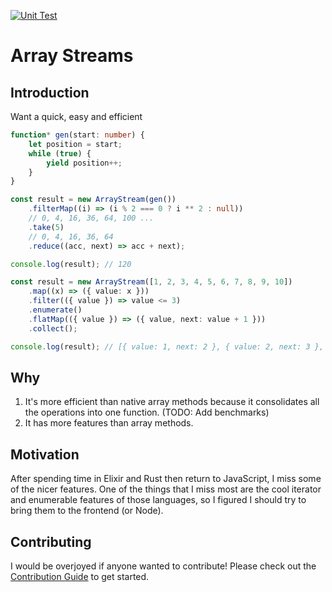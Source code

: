 [![Unit Test](https://github.com/benyakirten/array-stream/actions/workflows/unit_test.yml/badge.svg)](https://github.com/benyakirten/array-stream/actions/workflows/unit_test.yml)

# Array Streams

## Introduction

Want a quick, easy and efficient

```ts
function* gen(start: number) {
    let position = start;
    while (true) {
        yield position++;
    }
}

const result = new ArrayStream(gen())
    .filterMap((i) => (i % 2 === 0 ? i ** 2 : null))
    // 0, 4, 16, 36, 64, 100 ...
    .take(5)
    // 0, 4, 16, 36, 64
    .reduce((acc, next) => acc + next);

console.log(result); // 120
```

```ts
const result = new ArrayStream([1, 2, 3, 4, 5, 6, 7, 8, 9, 10])
    .map((x) => ({ value: x }))
    .filter(({ value }) => value <= 3)
    .enumerate()
    .flatMap(({ value }) => ({ value, next: value + 1 }))
    .collect();

console.log(result); // [{ value: 1, next: 2 }, { value: 2, next: 3 }, { value: 3, next: 4 }]
```

## Why

1. It's more efficient than native array methods because it consolidates all the operations into one function. (TODO: Add benchmarks)
2. It has more features than array methods.

## Motivation

After spending time in Elixir and Rust then return to JavaScript, I miss some of the nicer features. One of the things that I miss most are the cool iterator and enumerable features of those languages, so I figured I should try to bring them to the frontend (or Node).

## Contributing

I would be overjoyed if anyone wanted to contribute! Please check out the [Contribution Guide](./CONTRIBUTING.md) to get started.
